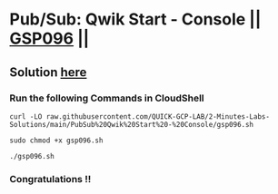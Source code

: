 # Pub/Sub: Qwik Start - Console || [GSP096](https://www.cloudskillsboost.google/focuses/3719?parent=catalog) ||

## Solution [here](https://youtu.be/84tXuAKLZLY)

### Run the following Commands in CloudShell

```
curl -LO raw.githubusercontent.com/QUICK-GCP-LAB/2-Minutes-Labs-Solutions/main/PubSub%20Qwik%20Start%20-%20Console/gsp096.sh

sudo chmod +x gsp096.sh

./gsp096.sh
```

### Congratulations !!
